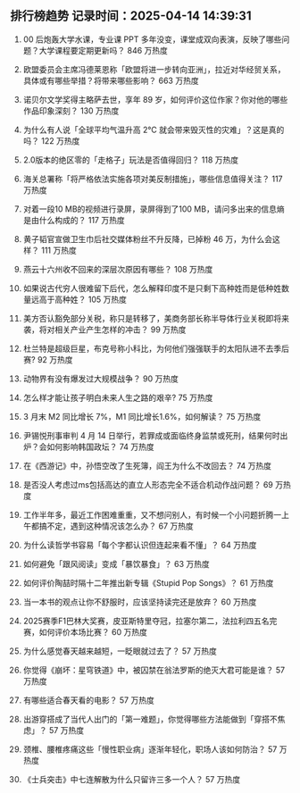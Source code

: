 
## 排行榜趋势 记录时间：2025-04-14 14:39:31
  
  1. 00 后炮轰大学水课，专业课 PPT 多年没变，课堂成双向表演，反映了哪些问题？大学课程要定期更新吗？ 846 万热度
    
  2. 欧盟委员会主席冯德莱恩称「欧盟将进一步转向亚洲」，拉近对华经贸关系，具体或有哪些举措？将带来哪些影响？ 663 万热度
    
  3. 诺贝尔文学奖得主略萨去世，享年 89 岁，如何评价这位作家？你对他的哪些作品印象深刻？ 130 万热度
    
  4. 为什么有人说「全球平均气温升高 2℃ 就会带来毁灭性的灾难」？这是真的吗？ 122 万热度
    
  5. 2.0版本的绝区零的「走格子」玩法是否值得回归？ 118 万热度
    
  6. 海关总署称「将严格依法实施各项对美反制措施」，哪些信息值得关注？ 117 万热度
    
  7. 对着一段10 MB的视频进行录屏，录屏得到了100 MB，请问多出来的信息熵是由什么构成的？ 117 万热度
    
  8. 黄子韬官宣做卫生巾后社交媒体粉丝不升反降，已掉粉 46 万，为什么会这样？ 111 万热度
    
  9. 燕云十六州收不回来的深层次原因有哪些？ 108 万热度
    
  10. 如果说古代穷人很难留下后代，怎么解释印度不是只剩下高种姓而是低种姓数量远高于高种姓？ 105 万热度
    
  11. 美方否认豁免部分关税，称只是转移了，美商务部长称半导体行业关税即将来袭，将对相关产业产生怎样的冲击？ 99 万热度
    
  12. 杜兰特是超级巨星，布克号称小科比，为何他们强强联手的太阳队进不去季后赛? 92 万热度
    
  13. 动物界有没有爆发过大规模战争？ 90 万热度
    
  14. 怎么样才能让孩子明白未来人生之路的艰辛? 75 万热度
    
  15. 3 月末 M2 同比增长 7%，M1 同比增长1.6%，如何解读？ 75 万热度
    
  16. 尹锡悦刑事审判 4 月 14 日举行，若罪成或面临终身监禁或死刑，结果何时出炉？会如何影响韩国政坛？ 74 万热度
    
  17. 在《西游记》中，孙悟空改了生死簿，阎王为什么不改回去？ 74 万热度
    
  18. 是否没人考虑过ms包括高达的直立人形态完全不适合机动作战问题？ 69 万热度
    
  19. 工作半年多，最近工作困难重重，又不想问别人，有时候一个小问题折腾一上午都搞不定，遇到这种情况该怎么办？ 67 万热度
    
  20. 为什么读哲学书容易「每个字都认识但连起来看不懂」？ 64 万热度
    
  21. 如何避免「跟风阅读」变成「暴饮暴食」？ 63 万热度
    
  22. 如何评价陶喆时隔十二年推出新专辑《Stupid Pop Songs》？ 61 万热度
    
  23. 当一本书的观点让你不舒服时，应该坚持读完还是放弃？ 60 万热度
    
  24. 2025赛季F1巴林大奖赛，皮亚斯特里夺冠，拉塞尔第二，法拉利四五名完赛，如何评价本场比赛？ 60 万热度
    
  25. 为什么感觉春天越来越短，一眨眼就过去了？ 57 万热度
    
  26. 你觉得《崩坏：星穹铁道》中，被囚禁在翁法罗斯的绝灭大君可能是谁？ 57 万热度
    
  27. 有哪些适合春天看的电影？ 57 万热度
    
  28. 出游穿搭成了当代人出门的「第一难题」，你觉得哪些方法能做到「穿搭不焦虑」？ 57 万热度
    
  29. 颈椎、腰椎疼痛这些「慢性职业病」逐渐年轻化，职场人该如何防治？ 57 万热度
    
  30. 《士兵突击》中七连解散为什么只留许三多一个人？ 57 万热度
    